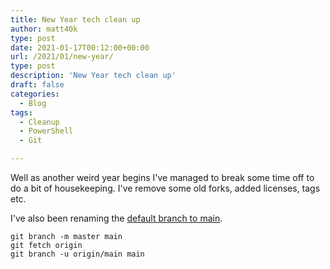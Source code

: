 ```yaml
---
title: New Year tech clean up
author: matt40k
type: post
date: 2021-01-17T00:12:00+00:00
url: /2021/01/new-year/
type: post
description: 'New Year tech clean up'
draft: false
categories:
  - Blog
tags:
  - Cleanup
  - PowerShell
  - Git

---
```


Well as another weird year begins I've managed to break some time off to do a bit of housekeeping. I've remove some old forks, added licenses, tags etc.

I've also been renaming the [default branch to main](https://www.hanselman.com/blog/easily-rename-your-git-default-branch-from-master-to-main). 

```
git branch -m master main
git fetch origin
git branch -u origin/main main
```
